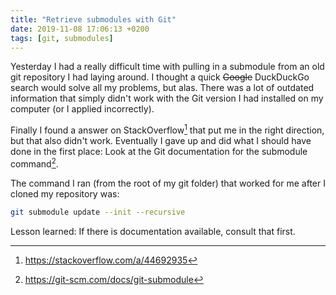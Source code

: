 ```yaml
---
title: "Retrieve submodules with Git"
date: 2019-11-08 17:06:13 +0200
tags: [git, submodules]
---
```


Yesterday I had a really difficult time with pulling in a submodule from an old git repository I had laying around. I thought a quick ~~Google~~ DuckDuckGo search would solve all my problems, but alas. There was a lot of outdated information that simply didn't work with the Git version I had installed on my computer (or I applied incorrectly).

Finally I found a answer on StackOverflow[^1] that put me in the right direction, but that also didn't work. Eventually I gave up and did what I should have done in the first place: Look at the Git documentation for the submodule command[^2].

The command I ran (from the root of my git folder) that worked for me after I cloned my repository was:  

```bash
git submodule update --init --recursive
```

Lesson learned: If there is documentation available, consult that first.

[^1]: https://stackoverflow.com/a/44692935
[^2]: https://git-scm.com/docs/git-submodule
